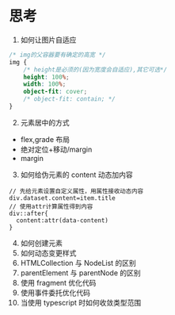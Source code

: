 # 思考

1. 如何让图片自适应

```css
/* img的父容器要有确定的高宽 */
img {
	/* height是必须的(因为宽度会自适应),其它可选*/
	height: 100%;
	width: 100%;
	object-fit: cover;
	/* object-fit: contain; */
}
```

2. 元素居中的方式

- flex,grade 布局
- 绝对定位+移动/margin
- margin

3. 如何给伪元素的 content 动态加内容

```
// 先给元素设置自定义属性，用属性接收动态内容
div.dataset.content=item.title
// 使用attr计算属性得到内容
div::after{
  content:attr(data-content)
}
```

4. 如何创建元素
5. 如何动态变更样式
6. HTMLCollection 与 NodeList 的区别
7. parentElement 与 parentNode 的区别
8. 使用 fragment 优化代码
9. 使用事件委托优化代码
10. 当使用 typescript 时如何收敛类型范围
